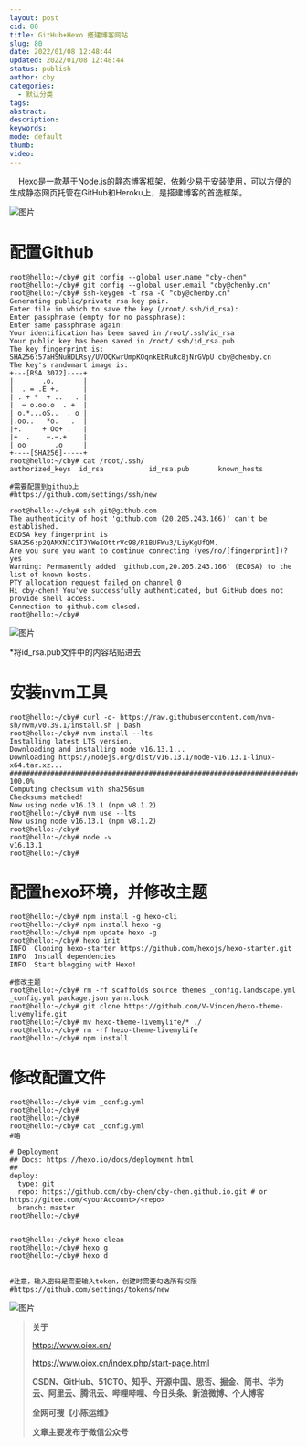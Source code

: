 ```yaml
---
layout: post
cid: 80
title: GitHub+Hexo 搭建博客网站
slug: 80
date: 2022/01/08 12:48:44
updated: 2022/01/08 12:48:44
status: publish
author: cby
categories: 
  - 默认分类
tags: 
abstract: 
description: 
keywords: 
mode: default
thumb: 
video: 
---
```



    Hexo是一款基于Node.js的静态博客框架，依赖少易于安装使用，可以方便的生成静态网页托管在GitHub和Heroku上，是搭建博客的首选框架。

  

![图片](https://p3-juejin.byteimg.com/tos-cn-i-k3u1fbpfcp/aec1d93aba0a450cafcd07a65fae0d98~tplv-k3u1fbpfcp-zoom-1.image)

  

# 配置Github

```
root@hello:~/cby# git config --global user.name "cby-chen"
root@hello:~/cby# git config --global user.email "cby@chenby.cn"
root@hello:~/cby# ssh-keygen -t rsa -C "cby@chenby.cn"
Generating public/private rsa key pair.
Enter file in which to save the key (/root/.ssh/id_rsa): 
Enter passphrase (empty for no passphrase): 
Enter same passphrase again: 
Your identification has been saved in /root/.ssh/id_rsa
Your public key has been saved in /root/.ssh/id_rsa.pub
The key fingerprint is:
SHA256:57aHSNuHDLRsy/UVOQKwrUmpKOqnkEbRuRc8jNrGVpU cby@chenby.cn
The key's randomart image is:
+---[RSA 3072]----+
|       .o.       |
|  . = .E +.      |
| . + *  + ..   . |
|  = o.oo.o  . +  |
| o.*...oS..  . o |
|.oo..   *o.   .  |
|+.     + Oo+ .   |
|+  .    =.=.+    |
| oo       .o     |
+----[SHA256]-----+
root@hello:~/cby# cat /root/.ssh/
authorized_keys  id_rsa           id_rsa.pub       known_hosts      

#需要配置到github上
#https://github.com/settings/ssh/new

root@hello:~/cby# ssh git@github.com
The authenticity of host 'github.com (20.205.243.166)' can't be established.
ECDSA key fingerprint is SHA256:p2QAMXNIC1TJYWeIOttrVc98/R1BUFWu3/LiyKgUfQM.
Are you sure you want to continue connecting (yes/no/[fingerprint])? yes
Warning: Permanently added 'github.com,20.205.243.166' (ECDSA) to the list of known hosts.
PTY allocation request failed on channel 0
Hi cby-chen! You've successfully authenticated, but GitHub does not provide shell access.
Connection to github.com closed.
root@hello:~/cby#
```

![图片](https://p3-juejin.byteimg.com/tos-cn-i-k3u1fbpfcp/437ef5592903459d906f754cc57feee1~tplv-k3u1fbpfcp-zoom-1.image)

\*将id_rsa.pub文件中的内容粘贴进去

  

# 安装nvm工具

```
root@hello:~/cby# curl -o- https://raw.githubusercontent.com/nvm-sh/nvm/v0.39.1/install.sh | bash
root@hello:~/cby# nvm install --lts
Installing latest LTS version.
Downloading and installing node v16.13.1...
Downloading https://nodejs.org/dist/v16.13.1/node-v16.13.1-linux-x64.tar.xz...
############################################################################################################################################### 100.0%
Computing checksum with sha256sum
Checksums matched!
Now using node v16.13.1 (npm v8.1.2)
root@hello:~/cby# nvm use --lts
Now using node v16.13.1 (npm v8.1.2)
root@hello:~/cby# 
root@hello:~/cby# node -v
v16.13.1
root@hello:~/cby#
```

  

# 配置hexo环境，并修改主题

```
root@hello:~/cby# npm install -g hexo-cli 
root@hello:~/cby# npm install hexo -g
root@hello:~/cby# npm update hexo -g 
root@hello:~/cby# hexo init
INFO  Cloning hexo-starter https://github.com/hexojs/hexo-starter.git
INFO  Install dependencies
INFO  Start blogging with Hexo!

#修改主题
root@hello:~/cby# rm -rf scaffolds source themes _config.landscape.yml _config.yml package.json yarn.lock
root@hello:~/cby# git clone https://github.com/V-Vincen/hexo-theme-livemylife.git
root@hello:~/cby# mv hexo-theme-livemylife/* ./
root@hello:~/cby# rm -rf hexo-theme-livemylife
root@hello:~/cby# npm install
```

  

# 修改配置文件

```
root@hello:~/cby# vim _config.yml
root@hello:~/cby# 
root@hello:~/cby# 
root@hello:~/cby# cat _config.yml
#略

# Deployment
## Docs: https://hexo.io/docs/deployment.html
##
deploy:
  type: git
  repo: https://github.com/cby-chen/cby-chen.github.io.git # or https://gitee.com/<yourAccount>/<repo>
  branch: master
root@hello:~/cby# 


root@hello:~/cby# hexo clean 
root@hello:~/cby# hexo g 
root@hello:~/cby# hexo d


#注意，输入密码是需要输入token，创建时需要勾选所有权限
#https://github.com/settings/tokens/new
```

  

![图片](https://p3-juejin.byteimg.com/tos-cn-i-k3u1fbpfcp/06a7dd55b8a64f3e85fd15dfc517499c~tplv-k3u1fbpfcp-zoom-1.image)

  

  

> **关于**
>
> https://www.oiox.cn/
>
> https://www.oiox.cn/index.php/start-page.html
>
> **CSDN、GitHub、51CTO、知乎、开源中国、思否、掘金、简书、华为云、阿里云、腾讯云、哔哩哔哩、今日头条、新浪微博、个人博客**
>
> **全网可搜《小陈运维》**
>
> **文章主要发布于微信公众号**
